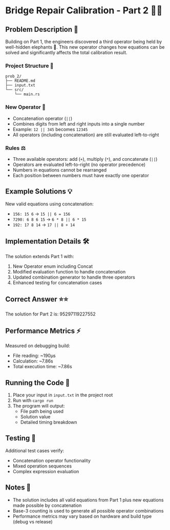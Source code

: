 # Bridge Repair Calibration - Part 2 🌉✨

## Problem Description 📝
Building on Part 1, the engineers discovered a third operator being held by well-hidden elephants 🐘. This new operator changes how equations can be solved and significantly affects the total calibration result.

### Project Structure 📂
```
prob_2/
├── README.md
├── input.txt
└── src/
    └── main.rs
```

### New Operator 🔧
- Concatenation operator (`||`)
- Combines digits from left and right inputs into a single number
- Example: `12 || 345` becomes `12345`
- All operators (including concatenation) are still evaluated left-to-right

### Rules ⚖️
- Three available operators: add (`+`), multiply (`*`), and concatenate (`||`)
- Operators are evaluated left-to-right (no operator precedence)
- Numbers in equations cannot be rearranged
- Each position between numbers must have exactly one operator

## Example Solutions 💡
New valid equations using concatenation:
- `156: 15 6` → `15 || 6 = 156`
- `7290: 6 8 6 15` → `6 * 8 || 6 * 15`
- `192: 17 8 14` → `17 || 8 + 14`

## Implementation Details 🛠️
The solution extends Part 1 with:
1. New Operator enum including Concat
2. Modified evaluation function to handle concatenation
3. Updated combination generator to handle three operators
4. Enhanced testing for concatenation cases

## Correct Answer ⭐⭐
The solution for Part 2 is: 95297119227552

## Performance Metrics ⚡
Measured on debugging build:
- File reading: ~190µs
- Calculation: ~7.86s
- Total execution time: ~7.86s

## Running the Code 🚀
1. Place your input in `input.txt` in the project root
2. Run with `cargo run`
3. The program will output:
   - File path being used
   - Solution value
   - Detailed timing breakdown

## Testing 🧪
Additional test cases verify:
- Concatenation operator functionality
- Mixed operation sequences
- Complex expression evaluation

## Notes 📓
- The solution includes all valid equations from Part 1 plus new equations made possible by concatenation
- Base-3 counting is used to generate all possible operator combinations
- Performance metrics may vary based on hardware and build type (debug vs release)